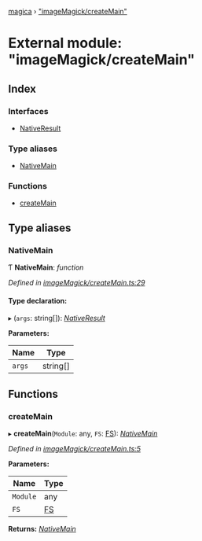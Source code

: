 [magica](../README.md) › ["imageMagick/createMain"](_imagemagick_createmain_.md)

# External module: "imageMagick/createMain"

## Index

### Interfaces

* [NativeResult](../interfaces/_imagemagick_createmain_.nativeresult.md)

### Type aliases

* [NativeMain](_imagemagick_createmain_.md#nativemain)

### Functions

* [createMain](_imagemagick_createmain_.md#createmain)

## Type aliases

###  NativeMain

Ƭ **NativeMain**: *function*

*Defined in [imageMagick/createMain.ts:29](https://github.com/cancerberoSgx/magica/blob/19bf60b/src/imageMagick/createMain.ts#L29)*

#### Type declaration:

▸ (`args`: string[]): *[NativeResult](../interfaces/_imagemagick_createmain_.nativeresult.md)*

**Parameters:**

Name | Type |
------ | ------ |
`args` | string[] |

## Functions

###  createMain

▸ **createMain**(`Module`: any, `FS`: [FS](../interfaces/_file_emscriptenfs_.fs.md)): *[NativeMain](_imagemagick_createmain_.md#nativemain)*

*Defined in [imageMagick/createMain.ts:5](https://github.com/cancerberoSgx/magica/blob/19bf60b/src/imageMagick/createMain.ts#L5)*

**Parameters:**

Name | Type |
------ | ------ |
`Module` | any |
`FS` | [FS](../interfaces/_file_emscriptenfs_.fs.md) |

**Returns:** *[NativeMain](_imagemagick_createmain_.md#nativemain)*
